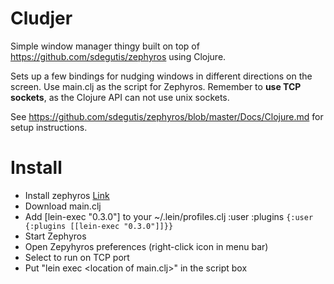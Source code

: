 # Cludjer

Simple window manager thingy built on top of 
https://github.com/sdegutis/zephyros using Clojure. 

Sets up a few bindings for nudging windows in different directions on the 
screen. Use main.clj as the script for Zephyros. Remember to 
**use TCP sockets**, as the Clojure API can not use unix sockets. 

See 
https://github.com/sdegutis/zephyros/blob/master/Docs/Clojure.md
for setup instructions.

# Install
- Install zephyros [Link](https://raw.github.com/sdegutis/zephyros/master/Builds/Zephyros-LATEST.app.tar.gz)
- Download main.clj
- Add [lein-exec "0.3.0"] to your ~/.lein/profiles.clj :user :plugins
  `{:user {:plugins [[lein-exec "0.3.0"]]}}`
- Start Zephyros
- Open Zepyhyros preferences (right-click icon in menu bar)
- Select to run on TCP port
- Put "lein exec \<location of main.clj>" in the script box
